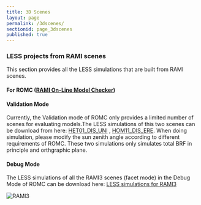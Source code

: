 ```yaml
---
title: 3D Scenes
layout: page
permalink: /3dscenes/
sectionid: page_3dscenes
published: true
---
```


### LESS projects from RAMI scenes
This section provides all the LESS simulations that are built from RAMI scenes.
#### For ROMC ([RAMI On-Line Model Checker](http://romc.jrc.ec.europa.eu/WWW/PAGES/ROMC_Model/ROMC_Model_Menu.php))
#### Validation Mode
  Currently, the Validation mode of ROMC only provides a limited number of scenes for evaluating models.The LESS simulations of this two scenes can be download from here: [HET01_DIS_UNI](https://github.com/jianboqi/lessrt/releases/download/1.0/HET01_DIS_UNI.zip)  , [HOM11_DIS_ERE](https://github.com/jianboqi/lessrt/releases/download/1.0/HOM11_DIS_ERE.zip). 
  When doing simulation, please modify the sun zenith angle according to different requirements of ROMC. These two simulations only simulates total BRF in principle and orthgraphic plane.
#### Debug Mode
The LESS simulations of all the RAMI3 scenes (facet mode) in the Debug Mode of ROMC can be download here: [LESS simulations for RAMI3](https://github.com/jianboqi/lessrt/releases/download/1.0/ForRAMI3DebugModeSimulatons.zip)

![RAMI3](https://raw.githubusercontent.com/jianboqi/jianboqi.github.io/master/img/rami3.jpg)
 
